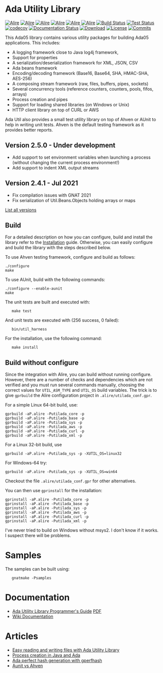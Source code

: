 # Ada Utility Library

[![Alire](https://img.shields.io/endpoint?url=https://alire.ada.dev/badges/utilada.json)](https://alire.ada.dev/crates/utilada)
[![Alire](https://img.shields.io/endpoint?url=https://alire.ada.dev/badges/utilada_lzma.json)](https://alire.ada.dev/crates/utilada_lzma)
[![Alire](https://img.shields.io/endpoint?url=https://alire.ada.dev/badges/utilada_curl.json)](https://alire.ada.dev/crates/utilada_curl)
[![Alire](https://img.shields.io/endpoint?url=https://alire.ada.dev/badges/utilada_unit.json)](https://alire.ada.dev/crates/utilada_unit)
[![Alire](https://img.shields.io/endpoint?url=https://alire.ada.dev/badges/utilada_xml.json)](https://alire.ada.dev/crates/utilada_xml)
[![Alire](https://img.shields.io/endpoint?url=https://alire.ada.dev/badges/utilada_aws.json)](https://alire.ada.dev/crates/utilada_aws)
[![Build Status](https://img.shields.io/jenkins/s/https/jenkins.vacs.fr/Bionic-Ada-Util.svg)](https://jenkins.vacs.fr/job/Bionic-Ada-Util/)
[![Test Status](https://img.shields.io/jenkins/t/https/jenkins.vacs.fr/Bionic-Ada-Util.svg)](https://jenkins.vacs.fr/job/Bionic-Ada-Util/)
[![codecov](https://codecov.io/gh/stcarrez/ada-util/branch/master/graph/badge.svg)](https://codecov.io/gh/stcarrez/ada-util)
[![Documentation Status](https://readthedocs.org/projects/ada-util/badge/?version=latest)](https://ada-util.readthedocs.io/en/latest/?badge=latest)
[![Download](https://img.shields.io/badge/download-2.4.1-brightgreen.svg)](http://download.vacs.fr/ada-util/ada-util-2.4.1.tar.gz)
[![License](https://img.shields.io/badge/license-APACHE2-blue.svg)](LICENSE)
[![Commits](https://img.shields.io/github/commits-since/stcarrez/ada-util/2.4.1.svg)](Commits)


This Ada05 library contains various utility packages for building
Ada05 applications.  This includes:

* A logging framework close to Java log4j framework,
* Support for properties
* A serialization/deserialization framework for XML, JSON, CSV
* Ada beans framework
* Encoding/decoding framework (Base16, Base64, SHA, HMAC-SHA, AES-256)
* A composing stream framework (raw, files, buffers, pipes, sockets)
* Several concurrency tools (reference counters, counters, pools, fifos, arrays)
* Process creation and pipes
* Support for loading shared libraries (on Windows or Unix)
* HTTP client library on top of CURL or AWS

Ada Util also provides a small test utility library on top of
Ahven or AUnit to help in writing unit tests.  Ahven is the default testing
framework as it provides better reports.

## Version 2.5.0  - Under development
  - Add support to set environment variables when launching a process (without changing the current process environment!)
  - Add support to indent XML output streams

## Version 2.4.1  - Jul 2021
  - Fix compilation issues with GNAT 2021
  - Fix serialization of Util.Beans.Objects holding arrays or maps

[List all versions](https://github.com/stcarrez/ada-util/blob/master/NEWS.md)

## Build

For a detailed description on how you can configure, build and install the library
refer to the [Installation](https://ada-util.readthedocs.io/en/latest/Installation/) guide.
Otherwise, you can easily configure and build the library with the steps described below.

To use Ahven testing framework, configure and build as follows:

```
./configure
make
```

To use AUnit, build with the following commands:
```
./configure --enable-aunit
make
```
   
The unit tests are built and executed with:
```
   make test
```

And unit tests are executed with (256 success, 0 failed):
```
   bin/util_harness
```
For the installation, use the following command:
```
   make install
```

## Build without configure

Since the integration with Alire, you can build without running configure.
However, there are a number of checks and dependencies which are not verified
and you must run several commands manually, choosing the correct values for
`UTIL_ASM_TYPE` and `UTIL_OS` build variables.  The trick is to give `gprbuild`
the Alire configuration project in `.alire/utilada_conf.gpr`.

For a simple Linux 64-bit build, use:

```
gprbuild -aP.alire -Putilada_core -p
gprbuild -aP.alire -Putilada_base -p
gprbuild -aP.alire -Putilada_sys -p
gprbuild -aP.alire -Putilada_aws -p
gprbuild -aP.alire -Putilada_curl -p
gprbuild -aP.alire -Putilada_xml -p
```

For a Linux 32-bit build, use
```
gprbuild -aP.alire -Putilada_sys -p -XUTIL_OS=linux32
```

For Windows-64 try:
```
gprbuild -aP.alire -Putilada_sys -p -XUTIL_OS=win64
```

Checkout the file `.alire/utilada_conf.gpr` for other alternatives.

You can then use `gprinstall` for the installation:

```
gprinstall -aP.alire -Putilada_core -p
gprinstall -aP.alire -Putilada_base -p
gprinstall -aP.alire -Putilada_sys -p
gprinstall -aP.alire -Putilada_aws -p
gprinstall -aP.alire -Putilada_curl -p
gprinstall -aP.alire -Putilada_xml -p
```

I've never tried to build on Windows without msys2.
I don't know if it works. I suspect there will be problems.

# Samples

The samples can be built using:
```
   gnatmake -Psamples
```   

# Documentation

* [Ada Utility Library Programmer's Guide](https://ada-util.readthedocs.io/en/latest/) [PDF](https://github.com/stcarrez/ada-util/blob/master/docs/utilada-book.pdf)
* [Wiki Documentation](https://github.com/stcarrez/ada-util/wiki)

# Articles

* [Easy reading and writing files with Ada Utility Library](https://blog.vacs.fr/vacs/blogs/post.html?post=2020/08/09/Easy-reading-and-writing-files-with-Ada-Utility-Library)
* [Process creation in Java and Ada](https://blog.vacs.fr/vacs/blogs/post.html?post=2012/03/16/Process-creation-in-Java-and-Ada)
* [Ada perfect hash generation with gperfhash](https://blog.vacs.fr/vacs/blogs/post.html?post=2012/01/16/Ada-perfect-hash-generation)
* [Aunit vs Ahven](https://blog.vacs.fr/vacs/blogs/post.html?post=2011/11/27/Aunit-vs-Ahven)
